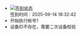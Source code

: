 - [![签到状态](https://github.com/womade/Cloud189-Actions/actions/workflows/main.yml/badge.svg?branch=main)](https://github.com/womade/Cloud189-Actions/actions/workflows/main.yml) <br> 签到时间：2025-09-14 18:32:42
- 开始执行帐号1
- 设备ID不存在，需要二次设备校验
